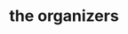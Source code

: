 ---
pid: ch471
title: the organizers
location_transcription: Philly...
coordinates: "[-75.163022886251, 39.952286606904]"
zipcode: NJ08544
gen_neighborhood: 
neighborhood: 
outside_phl: Princeton NJ
age: '26'
age_range: 20-29
instagram: 
image_file_name: ch_471.jpg
proposal_transcription: Monument to activists who organized the civil rights movement
  from behind the scenes but who aren't well known despite their efforts. Esp. those
  from Philly.
topic: Social Justice
topic_summary: 0, 0
type: Other No Form
keywords_other: 
credit: Maura
image_labels: 
twitter: 
facebook: 
permalink: "/monuments/ch471/"
layout: item-page
---
